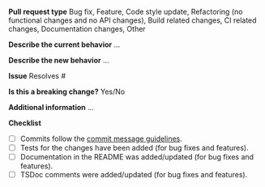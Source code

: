 **Pull request type**
Bug fix, Feature, Code style update, Refactoring (no functional changes and no API changes), Build related changes, CI related changes, Documentation changes, Other

**Describe the current behavior**
...

**Describe the new behavior**
...

**Issue**
Resolves #

**Is this a breaking change?**
Yes/No

**Additional information**
...

**Checklist**

- [ ] Commits follow the [commit message guidelines](https://github.com/kyarik/express-graphql-persisted-queries/blob/main/CONTRIBUTING.md#commit-message-guidelines).
- [ ] Tests for the changes have been added (for bug fixes and features).
- [ ] Documentation in the README was added/updated (for bug fixes and features).
- [ ] TSDoc comments were added/updated (for bug fixes and features).
